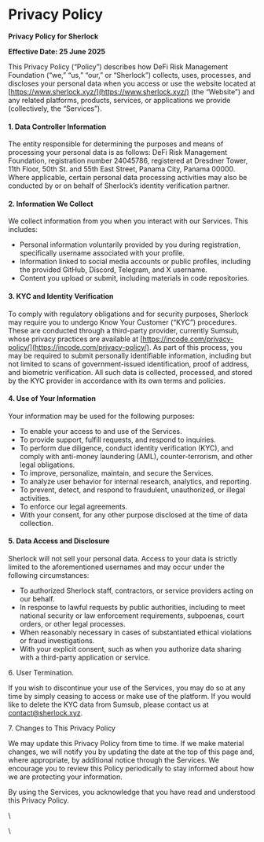 # Privacy Policy

**Privacy Policy for Sherlock**

**Effective Date: 25 June 2025**

This Privacy Policy (“Policy”) describes how DeFi Risk Management Foundation (“we,” “us,” “our,” or “Sherlock”) collects, uses, processes, and discloses your personal data when you access or use the website located at [https://www.sherlock.xyz/](https://www.sherlock.xyz/) (the “Website”) and any related platforms, products, services, or applications we provide (collectively, the “Services”).

#### 1. Data Controller Information

The entity responsible for determining the purposes and means of processing your personal data is as follows: DeFi Risk Management Foundation, registration number 24045786, registered at Dresdner Tower, 11th Floor, 50th St. and 55th East Street, Panama City, Panama 00000. Where applicable, certain personal data processing activities may also be conducted by or on behalf of Sherlock’s identity verification partner.

#### 2. Information We Collect

We collect information from you when you interact with our Services. This includes:

* Personal information voluntarily provided by you during registration, specifically username associated with your profile.
* Information linked to social media accounts or public profiles, including the provided GitHub, Discord, Telegram, and X username.
* Content you upload or submit, including materials in code repositories.

#### 3. KYC and Identity Verification

To comply with regulatory obligations and for security purposes, Sherlock may require you to undergo Know Your Customer (“KYC”) procedures. These are conducted through a third-party provider, currently Sumsub, whose privacy practices are available at [https://incode.com/privacy-policy/](https://incode.com/privacy-policy/). As part of this process, you may be required to submit personally identifiable information, including but not limited to scans of government-issued identification, proof of address, and biometric verification. All such data is collected, processed, and stored by the KYC provider in accordance with its own terms and policies.

#### 4. Use of Your Information

Your information may be used for the following purposes:

* To enable your access to and use of the Services.
* To provide support, fulfill requests, and respond to inquiries.
* To perform due diligence, conduct identity verification (KYC), and comply with anti-money laundering (AML), counter-terrorism, and other legal obligations.
* To improve, personalize, maintain, and secure the Services.
* To analyze user behavior for internal research, analytics, and reporting.
* To prevent, detect, and respond to fraudulent, unauthorized, or illegal activities.
* To enforce our legal agreements.
* With your consent, for any other purpose disclosed at the time of data collection.

#### 5. Data Access and Disclosure

Sherlock will not sell your personal data. Access to your data is strictly limited to the aforementioned usernames and may occur under the following circumstances:

* To authorized Sherlock staff, contractors, or service providers acting on our behalf.
* In response to lawful requests by public authorities, including to meet national security or law enforcement requirements, subpoenas, court orders, or other legal processes.
* When reasonably necessary in cases of substantiated ethical violations or fraud investigations.
* With your explicit consent, such as when you authorize data sharing with a third-party application or service.

6\. User Termination.

If you wish to discontinue your use of the Services, you may do so at any time by simply ceasing to access or make use of the platform. If you would like to delete the KYC data from Sumsub, please contact us at [contact@sherlock.xyz](mailto:contact@sherlock.xyz).&#x20;

7\. Changes to This Privacy Policy

We may update this Privacy Policy from time to time. If we make material changes, we will notify you by updating the date at the top of this page and, where appropriate, by additional notice through the Services. We encourage you to review this Policy periodically to stay informed about how we are protecting your information.

By using the Services, you acknowledge that you have read and understood this Privacy Policy.

\


&#x20;

\
